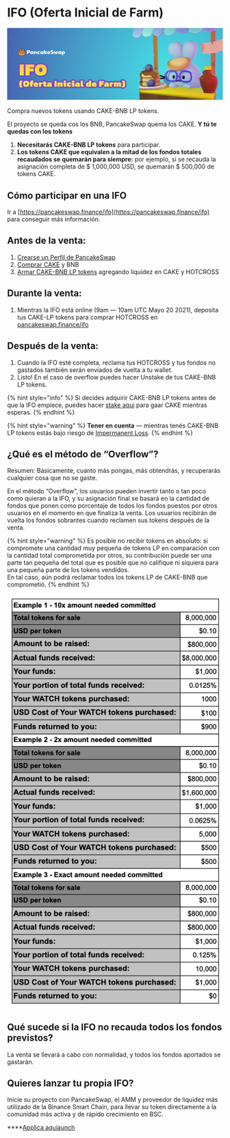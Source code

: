 # IFO \(Oferta Inicial de Farm\)



![](../../.gitbook/assets/ifo.png)

Compra nuevos tokens usando CAKE-BNB LP tokens. 

El proyecto se queda cos los BNB, PancakeSwap quema los CAKE. **Y tú te quedas con los tokens**

1. **Necesitarás CAKE-BNB LP tokens** para participar.
2. **Los tokens CAKE que equivalen a la mitad de los fondos totales recaudados se quemarán para siempre:** por ejemplo, si se recauda la asignación completa de $ 1,000,000 USD, se quemarán $ 500,000 de tokens CAKE.

## **Cómo participar en una IFO**

Ir a [https://pancakeswap.finance/ifo](https://pancakeswap.finance/ifo) para conseguir más información.



## Antes de la venta: <a id="06e1"></a>

1. [Crearse un Perfil de PancakeSwap](https://pancakeswap.finance/profile)
2. [Comprar CAKE](https://exchange.pancakeswap.finance/?_gl=1*1bc8owa*_ga*ODA4ODE5MjM4LjE2MDUxNTI3NTE.*_ga_334KNG3DMQ*MTYwNTQ4OTEwNy4yNi4xLjE2MDU0ODkxMjcuMA..#/swap) y BNB
3. [Armar CAKE-BNB LP tokens](https://exchange.pancakeswap.finance/?_gl=1*14203p6*_ga*ODA4ODE5MjM4LjE2MDUxNTI3NTE.*_ga_334KNG3DMQ*MTYwNTQ4OTEwNy4yNi4xLjE2MDU0ODkyMzAuMA..#/pool) agregando liquidez en CAKE y HOTCROSS



## Durante la venta: <a id="4a62"></a>

1. Mientras la IFO está online \(9am — 10am UTC Mayo 20 2021\), deposita tus CAKE-LP tokens para comprar HOTCROSS en [pancakeswap.finance/ifo](https://pancakeswap.finance/ifo)

## Después de la venta: <a id="ba2d"></a>

1. Cuando la IFO esté completa, reclama tus HOTCROSS y tus fondos no gastados también serán enviados de vuelta a tu wallet.
2. Listo! En el caso de overflow puedes hacer Unstake de tus CAKE-BNB LP tokens.

{% hint style="info" %}
Si decides adquirir CAKE-BNB LP tokens antes de que la IFO empiece, puedes hacer [stake aqui](https://pancakeswap.finance/farms) para gaar CAKE mientras esperas.
{% endhint %}

{% hint style="warning" %}
**Tener en cuenta** — mientras tenés CAKE-BNB LP tokens estás bajo riesgo de [Impermanent Loss](https://academy.binance.com/en/articles/impermanent-loss-explained).
{% endhint %}

## ¿Qué es el método de “Overflow”? <a id="d74c"></a>

Resumen: Básicamente, cuanto más pongas, más obtendrás, y recuperarás cualquier cosa que no se gaste.

En el método “Overflow”, los usuarios pueden invertir tanto o tan poco como quieran a la IFO, y su asignación final se basará en la cantidad de fondos que ponen como porcentaje de todos los fondos puestos por otros usuarios en el momento en que finaliza la venta. Los usuarios recibirán de vuelta los fondos sobrantes cuando reclamen sus tokens después de la venta.

{% hint style="warning" %}
Es posible no recibir tokens en absoluto: si compromete una cantidad muy pequeña de tokens LP en comparación con la cantidad total comprometida por otros, su contribución puede ser una parte tan pequeña del total que es posible que no califique ni siquiera para una pequeña parte de los tokens vendidos.   
En tal caso, aún podrá reclamar todos los tokens LP de CAKE-BNB que comprometió.
{% endhint %}





![Tres modelos de posibles resultados para el m&#xE9;todo Overflow.](../../.gitbook/assets/image.png)

## Qué sucede si la IFO no recauda todos los fondos previstos?

La venta se llevará a cabo con normalidad, y todos los fondos aportados se gastarán.

## Quieres lanzar tu propia IFO?

Inicie su proyecto con PancakeSwap, el AMM y proveedor de liquidez más utilizado de la Binance Smart Chain, para llevar su token directamente a la comunidad más activa y de rápido crecimiento en BSC.

\*\*\*\*[Applica aquíaunch](https://docs.google.com/forms/d/e/1FAIpQLScGdT5rrVMr4WOWr08pvcroSeuIOtEJf1sVdQGVdcAOqryigQ/viewform)

